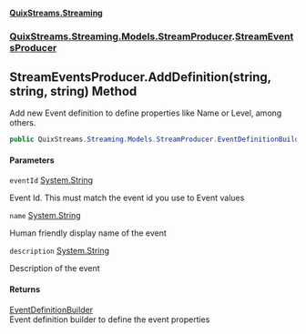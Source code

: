 #### [QuixStreams.Streaming](index.md 'index')
### [QuixStreams.Streaming.Models.StreamProducer](QuixStreams.Streaming.Models.StreamProducer.md 'QuixStreams.Streaming.Models.StreamProducer').[StreamEventsProducer](StreamEventsProducer.md 'QuixStreams.Streaming.Models.StreamProducer.StreamEventsProducer')

## StreamEventsProducer.AddDefinition(string, string, string) Method

Add new Event definition to define properties like Name or Level, among others.

```csharp
public QuixStreams.Streaming.Models.StreamProducer.EventDefinitionBuilder AddDefinition(string eventId, string name=null, string description=null);
```
#### Parameters

<a name='QuixStreams.Streaming.Models.StreamProducer.StreamEventsProducer.AddDefinition(string,string,string).eventId'></a>

`eventId` [System.String](https://docs.microsoft.com/en-us/dotnet/api/System.String 'System.String')

Event Id. This must match the event id you use to Event values

<a name='QuixStreams.Streaming.Models.StreamProducer.StreamEventsProducer.AddDefinition(string,string,string).name'></a>

`name` [System.String](https://docs.microsoft.com/en-us/dotnet/api/System.String 'System.String')

Human friendly display name of the event

<a name='QuixStreams.Streaming.Models.StreamProducer.StreamEventsProducer.AddDefinition(string,string,string).description'></a>

`description` [System.String](https://docs.microsoft.com/en-us/dotnet/api/System.String 'System.String')

Description of the event

#### Returns
[EventDefinitionBuilder](EventDefinitionBuilder.md 'QuixStreams.Streaming.Models.StreamProducer.EventDefinitionBuilder')  
Event definition builder to define the event properties